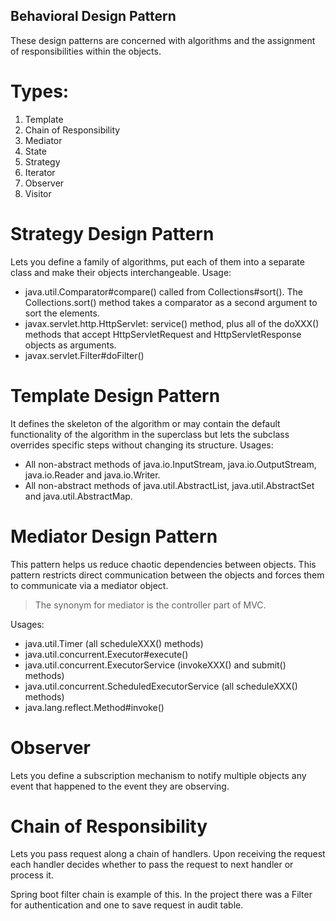 ## Behavioral Design Pattern

These design patterns are concerned with algorithms and the assignment of responsibilities within the objects.

# Types:

1. Template
2. Chain of Responsibility
3. Mediator
4. State
5. Strategy
6. Iterator
7. Observer
8. Visitor

# Strategy Design Pattern

Lets you define a family of algorithms, put each of them into a separate class and make their objects interchangeable.
Usage:<br/>
- java.util.Comparator#compare() called from Collections#sort(). The Collections.sort() method takes a comparator as a
second argument to sort the elements.
- javax.servlet.http.HttpServlet: service() method, plus all of the doXXX() methods that accept HttpServletRequest and
HttpServletResponse objects as arguments.
- javax.servlet.Filter#doFilter()

# Template Design Pattern

It defines the skeleton of the algorithm or may contain the default functionality of the algorithm in the superclass but
lets the subclass overrides specific steps without changing its structure.
Usages:<br/>
- All non-abstract methods of java.io.InputStream, java.io.OutputStream, java.io.Reader and java.io.Writer.
- All non-abstract methods of java.util.AbstractList, java.util.AbstractSet and java.util.AbstractMap.

# Mediator Design Pattern

This pattern helps us reduce chaotic dependencies between objects.
This pattern restricts direct communication between the objects and forces them to communicate via a mediator object.

> The synonym for mediator is the controller part of MVC.

Usages:<br/>
- java.util.Timer (all scheduleXXX() methods)
- java.util.concurrent.Executor#execute()
- java.util.concurrent.ExecutorService (invokeXXX() and submit() methods)
- java.util.concurrent.ScheduledExecutorService (all scheduleXXX() methods)
- java.lang.reflect.Method#invoke()


# Observer

Lets you define a subscription mechanism to notify multiple objects any event that happened to the event they are observing.

# Chain of Responsibility

Lets you pass request along a chain of handlers. Upon receiving the request each handler decides whether to pass the request to next handler or process it.

Spring boot filter chain is example of this.
In the project there was a Filter for authentication and one to save request in audit table.

